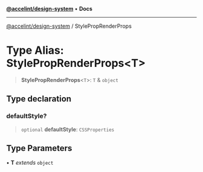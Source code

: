 [**@accelint/design-system**](../README.md) • **Docs**

***

[@accelint/design-system](../README.md) / StylePropRenderProps

# Type Alias: StylePropRenderProps\<T\>

> **StylePropRenderProps**\<`T`\>: `T` & `object`

## Type declaration

### defaultStyle?

> `optional` **defaultStyle**: `CSSProperties`

## Type Parameters

• **T** *extends* `object`
